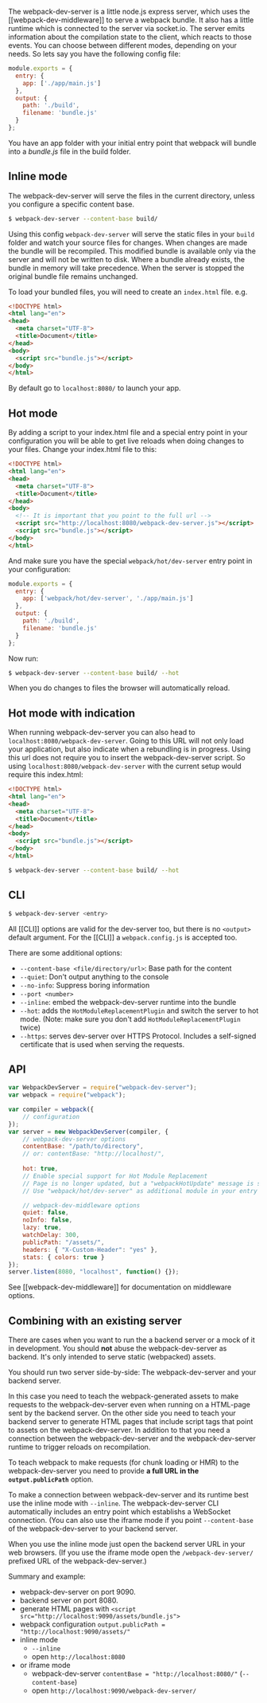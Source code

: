 The webpack-dev-server is a little node.js express server, which uses the [[webpack-dev-middleware]] to serve a webpack bundle. It also has a little runtime which is connected to the server via socket.io. The server emits information about the compilation state to the client, which reacts to those events. You can choose between different modes, depending on your needs. So lets say you have the following config file:

```javascript
module.exports = {
  entry: {
    app: ['./app/main.js']
  },
  output: {
    path: './build',
    filename: 'bundle.js'
  }
};
```

You have an app folder with your initial entry point that webpack will bundle into a *bundle.js* file in the build folder.

## Inline mode
The webpack-dev-server will serve the files in the current directory, unless you configure a specific content base. 

```sh
$ webpack-dev-server --content-base build/
```

Using this config `webpack-dev-server` will serve the static files in your `build` folder and watch your source files for changes. When changes are made the bundle will be recompiled. This modified bundle is available only via the server and will not be written to disk. Where a bundle already exists, the bundle in memory will take precedence. When the server is stopped the original bundle file remains unchanged.
 
To load your bundled files, you will need to create an `index.html` file. e.g.

```html
<!DOCTYPE html>
<html lang="en">
<head>
  <meta charset="UTF-8">
  <title>Document</title>
</head>
<body>
  <script src="bundle.js"></script>
</body>
</html>
```

By default go to `localhost:8080/` to launch your app. 

## Hot mode
By adding a script to your index.html file and a special entry point in your configuration you will be able to get live reloads when doing changes to your files. Change your index.html file to this:

```html
<!DOCTYPE html>
<html lang="en">
<head>
  <meta charset="UTF-8">
  <title>Document</title>
</head>
<body>
  <!-- It is important that you point to the full url -->
  <script src="http://localhost:8080/webpack-dev-server.js"></script>
  <script src="bundle.js"></script>
</body>
</html>
```

And make sure you have the special `webpack/hot/dev-server` entry point in your configuration:

```javascript
module.exports = {
  entry: {
    app: ['webpack/hot/dev-server', './app/main.js']
  },
  output: {
    path: './build',
    filename: 'bundle.js'
  }
};
```

Now run:

```sh
$ webpack-dev-server --content-base build/ --hot
```

When you do changes to files the browser will automatically reload.

## Hot mode with indication
When running webpack-dev-server you can also head to `localhost:8080/webpack-dev-server`. Going to this URL will not only load your application, but also indicate when a rebundling is in progress. Using this url does not require you to insert the webpack-dev-server script. So using `localhost:8080/webpack-dev-server` with the current setup would require this index.html:

```html
<!DOCTYPE html>
<html lang="en">
<head>
  <meta charset="UTF-8">
  <title>Document</title>
</head>
<body>
  <script src="bundle.js"></script>
</body>
</html>
```

```sh
$ webpack-dev-server --content-base build/ --hot
```


## CLI

``` sh
$ webpack-dev-server <entry>
```

All [[CLI]] options are valid for the dev-server too, but there is no `<output>` default argument. For the [[CLI]] a `webpack.config.js` is accepted too.

There are some additional options:

* `--content-base <file/directory/url>`: Base path for the content
* `--quiet`: Don't output anything to the console
* `--no-info`: Suppress boring information
* `--port <number>`
* `--inline`: embed the webpack-dev-server runtime into the bundle
* `--hot`: adds the `HotModuleReplacementPlugin` and switch the server to hot mode. (Note: make sure you don't add `HotModuleReplacementPlugin` twice)
* `--https`: serves dev-server over HTTPS Protocol. Includes a self-signed certificate that is used when serving the requests.

## API

``` javascript
var WebpackDevServer = require("webpack-dev-server");
var webpack = require("webpack");

var compiler = webpack({
	// configuration
});
var server = new WebpackDevServer(compiler, {
	// webpack-dev-server options
	contentBase: "/path/to/directory",
	// or: contentBase: "http://localhost/",
	
	hot: true,
	// Enable special support for Hot Module Replacement
	// Page is no longer updated, but a "webpackHotUpdate" message is send to the content
	// Use "webpack/hot/dev-server" as additional module in your entry point

	// webpack-dev-middleware options
	quiet: false,
	noInfo: false,
	lazy: true,
	watchDelay: 300,
	publicPath: "/assets/",
	headers: { "X-Custom-Header": "yes" },
	stats: { colors: true }
});
server.listen(8080, "localhost", function() {});
```

See [[webpack-dev-middleware]] for documentation on middleware options.

## Combining with an existing server

There are cases when you want to run the a backend server or a mock of it in development. You should **not** abuse the webpack-dev-server as backend. It's only intended to serve static (webpacked) assets.

You should run two server side-by-side: The webpack-dev-server and your backend server.

In this case you need to teach the webpack-generated assets to make requests to the webpack-dev-server even when running on a HTML-page sent by the backend server. On the other side you need to teach your backend server to generate HTML pages that include script tags that point to assets on the webpack-dev-server. In addition to that you need a connection between the webpack-dev-server and the webpack-dev-server runtime to trigger reloads on recompilation.

To teach webpack to make requests (for chunk loading or HMR) to the webpack-dev-server you need to provide **a full URL in the `output.publicPath`** option.

To make a connection between webpack-dev-server and its runtime best use the inline mode with `--inline`. The webpack-dev-server CLI automatically includes an entry point which establishs a WebSocket connection. (You can also use the iframe mode if you point `--content-base` of the webpack-dev-server to your backend server.

When you use the inline mode just open the backend server URL in your web browsers. (If you use the iframe mode open the `/webpack-dev-server/` prefixed URL of the webpack-dev-server.)

Summary and example:

* webpack-dev-server on port 9090.
* backend server on port 8080.
* generate HTML pages with `<script src="http://localhost:9090/assets/bundle.js">`
* webpack configuration `output.publicPath = "http://localhost:9090/assets/"`
* inline mode
  * `--inline`
  * open `http://localhost:8080`
* or iframe mode
  * webpack-dev-server `contentBase = "http://localhost:8080/"` (`--content-base`)
  * open `http://localhost:9090/webpack-dev-server/`
